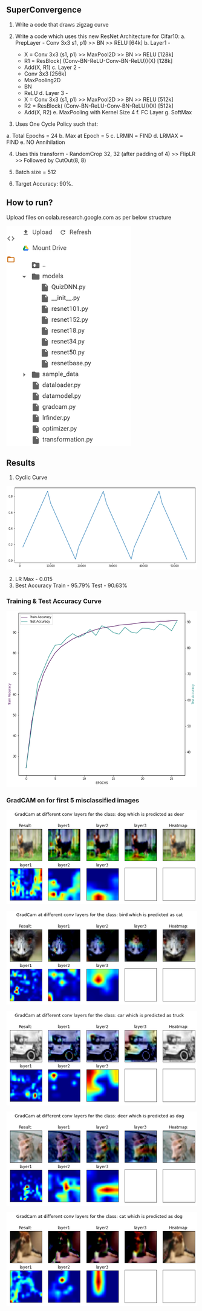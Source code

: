 ## SuperConvergence

1. Write a code that draws zigzag curve

2. Write a code which uses this new ResNet Architecture for Cifar10:
  a. PrepLayer - Conv 3x3 s1, p1) >> BN >> RELU [64k]
  b. Layer1 -
    - X = Conv 3x3 (s1, p1) >> MaxPool2D >> BN >> RELU [128k]
    - R1 = ResBlock( (Conv-BN-ReLU-Conv-BN-ReLU))(X) [128k] 
    - Add(X, R1)
  c. Layer 2 -
    - Conv 3x3 [256k]
    - MaxPooling2D
    - BN
    - ReLU
  d. Layer 3 -
    - X = Conv 3x3 (s1, p1) >> MaxPool2D >> BN >> RELU [512k]
    - R2 = ResBlock( (Conv-BN-ReLU-Conv-BN-ReLU))(X) [512k]
    - Add(X, R2)
  e. MaxPooling with Kernel Size 4
  f. FC Layer 
  g. SoftMax
  
3. Uses One Cycle Policy such that:

  a.  Total Epochs = 24
  b.  Max at Epoch = 5
  c.  LRMIN = FIND
  d.  LRMAX = FIND
  e.  NO Annihilation
  
4. Uses this transform -
  RandomCrop 32, 32 (after padding of 4) >> FlipLR >> Followed by CutOut(8, 8)

5. Batch size = 512

6. Target Accuracy: 90%. 

## How to run?

Upload files on colab.research.google.com as per below structure

![](https://github.com/anuragal/deep-learning/blob/master/S10/images/directory.png)

## Results
1. Cyclic Curve

![](https://github.com/anuragal/deep-learning/blob/master/S11/images/cyclic_curve.png)

2. LR Max - 0.015
3. Best Accuracy
   Train - 95.79%
   Test - 90.63%

### Training & Test Accuracy Curve
![](https://github.com/anuragal/deep-learning/blob/master/S11/images/val_traintestaccuracy_change.png)

### GradCAM on for first 5 misclassified images

![](https://github.com/anuragal/deep-learning/blob/master/S11/images/gradcam1.png)

![](https://github.com/anuragal/deep-learning/blob/master/S11/images/gradcam2.png)

![](https://github.com/anuragal/deep-learning/blob/master/S11/images/gradcam3.png)

![](https://github.com/anuragal/deep-learning/blob/master/S11/images/gradcam4.png)

![](https://github.com/anuragal/deep-learning/blob/master/S11/images/gradcam5.png)

